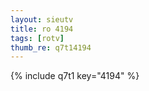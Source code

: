 ```yaml
--- 
layout: sieutv
title: ro 4194
tags: [rotv]
thumb_re: q7t14194
---
```

{% include q7t1 key="4194" %} 
